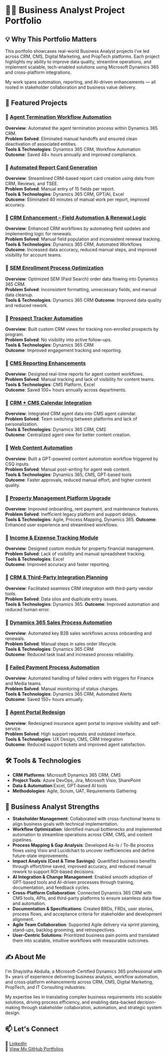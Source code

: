 # 👩‍💻 Business Analyst Project Portfolio

## 💡 Why This Portfolio Matters  
This portfolio showcases real-world Business Analyst projects I’ve led across CRM, CMS, Digital Marketing, and PropTech platforms. Each project highlights my ability to improve data quality, streamline operations, and implement scalable, tech-enabled solutions using Microsoft Dynamics 365 and cross-platform integrations.

My work spans automation, reporting, and AI-driven enhancements — all rooted in stakeholder collaboration and business value delivery.

## 📁 Featured Projects

### 📌 [Agent Termination Workflow Automation](https://github.com/shayisthaabdulla/crm_agent_termination_workflow) 
**Overview**: Automated the agent termination process within Dynamics 365 CRM.  
**Problem Solved**: Eliminated manual handoffs and ensured clean deactivation of associated entities.  
**Tools & Technologies**: Dynamics 365 CRM, Workflow Automation  
**Outcome**: Saved 48+ hours annually and improved compliance.

### 📌 [Automated Report Card Generation](https://github.com/shayisthaabdulla/CRM_Automated_Report_Card_Generation)  
**Overview**: Streamlined CRM-based report card creation using data from CRM, Reviews, and TSEE.  
**Problem Solved**: Manual entry of 15 fields per report.  
**Tools & Technologies**: Dynamics 365 CRM, GPT/AI, Excel  
**Outcome**: Eliminated 40 minutes of manual work per report, improved accuracy.

### 📌 [CRM Enhancement – Field Automation & Renewal Logic](https://github.com/shayisthaabdulla/CRM_Enhancement_Field_Automation) 
**Overview**: Enhanced CRM workflows by automating field updates and implementing logic for renewals.  
**Problem Solved**: Manual field population and inconsistent renewal tracking.  
**Tools & Technologies**: Dynamics 365 CRM, Automated Workflows  
**Outcome**: Increased data accuracy, reduced manual steps, and improved visibility for account teams.

### 📌 [SEM Enrollment Process Optimization](https://github.com/shayisthaabdulla/SEM_Enrollment_Process_Optimization_Dynamics365)
**Overview**: Optimized SEM (Paid Search) order data flowing into Dynamics 365 CRM.  
**Problem Solved**: Inconsistent formatting, unnecessary fields, and manual data cleanup.  
**Tools & Technologies**: Dynamics 365 CRM 
**Outcome**: Improved data quality and reduced rework.

### 📌 [Prospect Tracker Automation](https://github.com/shayisthaabdulla/Prospect_Tracker_Dynamics365)
**Overview**: Built custom CRM views for tracking non-enrolled prospects by program.  
**Problem Solved**: No visibility into active follow-ups.  
**Tools & Technologies**: Dynamics 365 CRM  
**Outcome**: Improved engagement tracking and reporting.

### 📌 [CMS Reporting Enhancements](https://github.com/shayisthaabdulla/CMS_Reports)
**Overview**: Designed real-time reports for agent content workflows.  
**Problem Solved**: Manual tracking and lack of visibility for content teams.  
**Tools & Technologies**: CMS Platform, Excel  
**Outcome**: Saved 100+ hours annually across departments.

### 📌 [CRM + CMS Calendar Integration](https://github.com/shayisthaabdulla/CMS_Agent_Snapshot) 
**Overview**: Integrated CRM agent data into CMS agent calendar.  
**Problem Solved**: Team switching between platforms and lack of personalization.  
**Tools & Technologies**: Dynamics 365 CRM, CMS  
**Outcome**: Centralized agent view for better content creation.

### 📌 [Web Content Automation](https://github.com/shayisthaabdulla/Web_Content_Automation-Dynamics365-CMS-Workflow-)
**Overview**: Built a GPT-powered content automation workflow triggered by CSQ inputs.  
**Problem Solved**: Manual post-writing for agent web content.  
**Tools & Technologies**: Dynamics 365, CMS, GPT-based tools  
**Outcome**: Faster approvals, reduced manual effort, and higher content quality.

### 📌 [Property Management Platform Upgrade](https://github.com/shayisthaabdulla/Property_Management_Platform_Update)  
**Overview**: Improved onboarding, rent payment, and maintenance features.  
**Problem Solved**: Inefficient legacy platform and support delays.  
**Tools & Technologies**: Agile, Process Mapping, Dynamics 365.
**Outcome**: Enhanced user experience and streamlined workflows.

### 📌 [Income & Expense Tracking Module](https://github.com/shayisthaabdulla/Income_Expenses_Tracking/blob/main/README.md)  
**Overview**: Designed custom module for property financial management.  
**Problem Solved**: Lack of visibility and manual spreadsheet tracking.  
**Tools & Technologies**: Excel  
**Outcome**: Improved accuracy and faster reporting.

### 📌 [CRM & Third-Party Integration Planning](https://github.com/shayisthaabdulla/CRM_ThirdParty_Integration_Planning/blob/main/README.md) 
**Overview**: Facilitated seamless CRM integration with third-party vendor tools.  
**Problem Solved**: Data silos and duplicate entry issues.  
**Tools & Technologies**: Dynamics 365.
**Outcome**: Improved automation and reduced human error.

### 📌 [Dynamics 365 Sales Process Automation](https://github.com/shayisthaabdulla/Dynamics365_Sales_Process_Automation/blob/main/README.md) 
**Overview**: Automated key B2B sales workflows across onboarding and renewals.  
**Problem Solved**: Manual steps in sales order lifecycle.  
**Tools & Technologies**: Dynamics 365 CRM  
**Outcome**: Reduced task load and increased process reliability.

### 📌 [Failed Payment Process Automation](https://github.com/shayisthaabdulla/Failed_Payment_Process_Mapping_Automation_Strategy)  
**Overview**: Automated handling of failed orders with triggers for Finance and Media teams.  
**Problem Solved**: Manual monitoring of status changes.  
**Tools & Technologies**: Dynamics 365 CRM, Automated Alerts  
**Outcome**: Saved 150+ hours annually.

### 📌 [Agent Portal Redesign](https://github.com/shayisthaabdulla/Agent_Portal_Redesign) 
**Overview**: Redesigned insurance agent portal to improve visibility and self-service.  
**Problem Solved**: High support requests and outdated interface.  
**Tools & Technologies**: UX Design, CMS, CRM Integration  
**Outcome**: Reduced support tickets and improved agent satisfaction.

## 🛠 Tools & Technologies  
- **CRM Platforms**: Microsoft Dynamics 365 CRM, CMS  
- **Project Tools**: Azure DevOps, Jira, Microsoft Visio, SharePoint  
- **Data & Automation**:Excel, GPT-based AI tools  
- **Methodologies**: Agile, Scrum, UAT, Requirements Gathering

## 💪 Business Analyst Strengths  

- **Stakeholder Management**: Collaborated with cross-functional teams to align business goals with technical implementation.  
- **Workflow Optimization**: Identified manual bottlenecks and implemented automation to streamline operations across CRM, CMS, and content pipelines.  
- **Process Mapping & Gap Analysis**: Developed As-Is / To-Be process flows using Visio and Lucidchart to uncover inefficiencies and define future-state improvements.  
- **Impact Analysis (Cost & Time Savings)**: Quantified business benefits through effort/time saved, improved accuracy, and reduced manual rework to support ROI-based decisions.  
- **AI Integration & Change Management**: Enabled smooth adoption of GPT-based tools and AI-driven processes through training, documentation, and feedback cycles.  
- **Cross-Platform Collaboration**: Connected Dynamics 365 CRM with CMS tools, APIs, and third-party platforms to ensure seamless data flow and automation.  
- **Documentation & Specifications**: Created BRDs, FRDs, user stories, process flows, and acceptance criteria for stakeholder and development alignment.  
- **Agile Team Collaboration**: Supported Agile delivery via sprint planning, stand-ups, backlog grooming, and retrospectives.  
- **User-Centric Solutions**: Prioritized business pain points and translated them into scalable, intuitive workflows with measurable outcomes.

## ✍️ About Me   
I'm Shayistha Abdulla, a Microsoft-Certified Dynamics 365 professional with 9+ years of experience delivering business analysis, workflow automation, and cross-platform enhancements across CRM, CMS, Digital Marketing, PropTech, and IT Consulting industries.

My expertise lies in translating complex business requirements into scalable solutions, driving process efficiency, and enabling data-backed decision-making through stakeholder collaboration, automation, and strategic system design.

## 📫 Let's Connect  
💼 [LinkedIn](https://linkedin.com/in/shayisthaabdulla)  
📂 [View My GitHub Portfolios](https://github.com/shayisthaabdulla)
